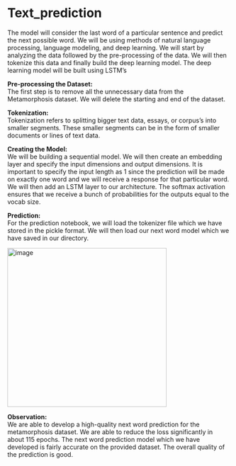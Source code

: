 # Text_prediction
The model will consider the last word of a particular sentence and predict the next possible word. We will be using methods of natural language processing, language modeling, and deep learning. We will start by analyzing the data followed by the pre-processing of the data. We will then tokenize this data and finally build the deep learning model. The deep learning model will be built using LSTM’s

**Pre-processing the Dataset:**  
The first step is to remove all the unnecessary data from the Metamorphosis dataset. We will delete the starting and end of the dataset.

**Tokenization:**  
Tokenization refers to splitting bigger text data, essays, or corpus’s into smaller segments. These smaller segments can be in the form of smaller documents or lines of text data. 

**Creating the Model:**  
We will be building a sequential model. We will then create an embedding layer and specify the input dimensions and output dimensions. It is important to specify the input length as 1 since the prediction will be made on exactly one word and we will receive a response for that particular word.
We will then add an LSTM layer to our architecture.
The softmax activation ensures that we receive a bunch of probabilities for the outputs equal to the vocab size.

**Prediction:**  
For the prediction notebook, we will load the tokenizer file which we have stored in the pickle format. We will then load our next word model which we have saved in our directory.

<img width="359" alt="image" src="https://user-images.githubusercontent.com/123542622/234350526-55f0a8ea-4b34-42de-a056-038a0764191f.png">


**Observation:**  
We are able to develop a high-quality next word prediction for the metamorphosis dataset. We are able to reduce the loss significantly in about 115 epochs. The next word prediction model which we have developed is fairly accurate on the provided dataset. The overall quality of the prediction is good.
